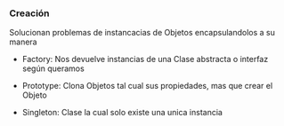 ### Creación

Solucionan problemas de instancacias
de Objetos encapsulandolos a su manera

* Factory: Nos devuelve instancias de una Clase abstracta o interfaz
según queramos
 
* Prototype: Clona Objetos tal cual sus propiedades, mas que crear el Objeto

* Singleton: Clase la cual solo existe una unica instancia
